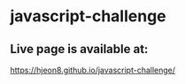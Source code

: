 # javascript-challenge

## Live page is available at:
 https://hjeon8.github.io/javascript-challenge/
